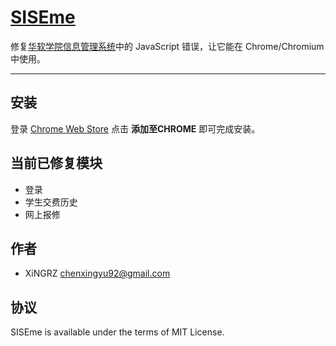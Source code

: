 [SISEme](https://chrome.google.com/webstore/detail/siseme/npiceomhacgepmjpbjaigilkaedhcejc)
==========

修复[华软学院信息管理系统](http://class.sise.com.cn:7001/sise)中的 JavaScript 错误，让它能在 Chrome/Chromium 中使用。

----------

## 安装

登录 [Chrome Web Store](https://chrome.google.com/webstore/detail/siseme/npiceomhacgepmjpbjaigilkaedhcejc) 点击 **添加至CHROME** 即可完成安装。


## 当前已修复模块

- 登录
- 学生交费历史
- 网上报修


## 作者

- XiNGRZ <chenxingyu92@gmail.com>


## 协议

SISEme is available under the terms of MIT License.
